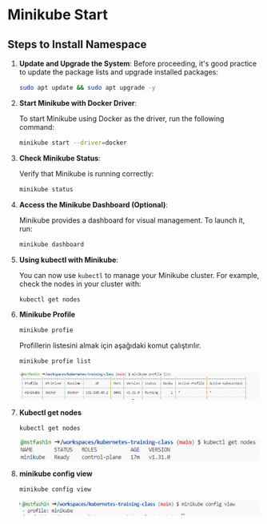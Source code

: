 # Minikube Start


## Steps to Install Namespace

1. **Update and Upgrade the System**:
   Before proceeding, it's good practice to update the package lists and 
   upgrade installed packages:

   ```bash
   sudo apt update && sudo apt upgrade -y
   ```

2. **Start Minikube with Docker Driver**:
   
   To start Minikube using Docker as the driver, run the following command:

   ```bash
   minikube start --driver=docker
   ```

3. **Check Minikube Status**:

   Verify that Minikube is running correctly:

   ```bash
   minikube status
   ```

4. **Access the Minikube Dashboard (Optional)**:

   Minikube provides a dashboard for visual management. To launch it, run:

   ```bash
   minikube dashboard
   ```

5. **Using kubectl with Minikube**:

   You can now use `kubectl` to manage your Minikube cluster. For example, check the nodes in your cluster with:

   ```bash
   kubectl get nodes
   ```
6. **Minikube Profile**

   ```bash
   minikube profie
   ```

   Profillerin listesini almak için aşağıdaki komut çalıştırılır.

   ```bash
   minikube profie list
   ```
   ![Minikube Profie](./images/minikube-profie.png)

7. **Kubectl get nodes**

   ```bash
   kubectl get nodes
   ```

   ![Kubectl get nodes](./images/kubectl-get-nodes.png)

8. **minikube config view**

   ```bash
   minikube config view
   ```
   ![Minikube Config View](./images/minikube-config-view.png)